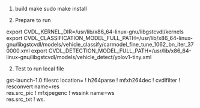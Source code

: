 1. build
   make
   sudo make install

2. Prepare to run

export CVDL_KERNEL_DIR=/usr/lib/x86_64-linux-gnu/libgstcvdl/kernels
export CVDL_CLASSIFICATION_MODEL_FULL_PATH=/usr/lib/x86_64-linux-gnu/libgstcvdl/models/vehicle_classify/carmodel_fine_tune_1062_bn_iter_370000.xml
export CVDL_DETECTION_MODEL_FULL_PATH=/usr/lib/x86_64-linux-gnu/libgstcvdl/models/vehicle_detect/yolov1-tiny.xml


2. Test to run local file

gst-launch-1.0 filesrc location=<file> ! h264parse ! mfxh264dec ! cvdlfilter ! resconvert name=res \
res.src_pic ! mfxjpegenc ! wssink name=ws \
res.src_txt ! ws.

